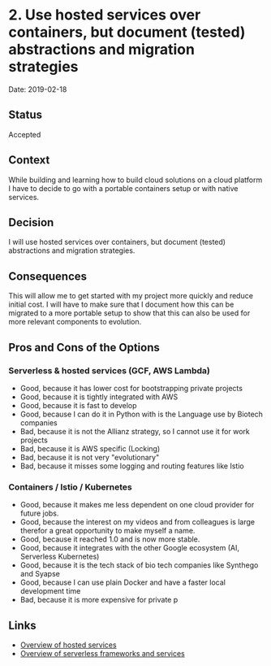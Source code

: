 # 2. Use hosted services over containers, but document (tested) abstractions and migration strategies

Date: 2019-02-18

## Status

Accepted

## Context

While building and learning how to build cloud solutions on a cloud platform I have to decide to go with a portable containers setup or with native services.

## Decision

I will use hosted services over containers, but document (tested) abstractions and migration strategies.

## Consequences

This will allow me to get started with my project more quickly and reduce initial cost. I will have to make sure that I document how this can be migrated to a more portable setup to show that this can also be used for more relevant components to evolution.

## Pros and Cons of the Options <!-- optional -->

### Serverless & hosted services (GCF, AWS Lambda)

* Good, because it has lower cost for bootstrapping private projects
* Good, because it is tightly integrated with AWS
* Good, because it is fast to develop
* Good, because I can do it in Python with is the Language use by Biotech companies
* Bad, because it is not the Allianz strategy, so I cannot use it for work projects
* Bad, because it is AWS specific \(Locking\)
* Bad, because it is not very "evolutionary"
* Bad, because it misses some logging and routing features like Istio 

### Containers / Istio / Kubernetes

* Good, because it makes me less dependent on one cloud provider for future jobs. 
* Good, because the interest on my videos and from colleagues is large therefor a great opportunity to make myself a name.
* Good, because it reached 1.0 and is now more stable.
* Good, because it integrates with the other Google ecosystem (AI, Serverless Kubernetes)
* Good, because it is the tech stack of bio tech companies like Synthego and Syapse
* Good, because I can use plain Docker and have a faster local development time
* Bad, because it is more expensive for private p


## Links
* [Overview of hosted services](https://medium.com/@dabit3/full-stack-development-in-the-era-of-serverless-computing-c1e49bba8580)
* [Overview of serverless frameworks and services](https://geekflare.com/serverless-apps-frameworks/)